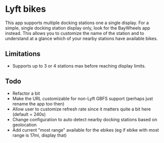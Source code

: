 # Lyft bikes


This app supports multiple docking stations one a single display. For a simple, single docking station display only, look for the BayWheels app instead. This allows you to customize the name of the station and to understand at a glance which of your nearby stations have available bikes.

## Limitations
- Supports up to 3 or 4 stations max before reaching display limits.

## Todo
- Refactor a bit
- Make the URL customizable for non-Lyft GBFS support (perhaps just rename the app too then)
- Allow user to customize refresh rate since it matters quite a bit here (default = 240s)
- Change configuration to auto detect nearby docking stations based on geolocation
- Add current "most range" available for the ebikes (eg if ebike with most range is 17mi, display that)